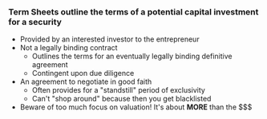 ### Term Sheets outline the terms of a **potential** capital investment for a security
- Provided by an interested investor to the entrepreneur
- Not a legally binding contract
	- Outlines the terms for an eventually legally binding definitive agreement
	- Contingent upon due diligence
- An agreement to negotiate in good faith
	- Often provides for a "standstill" period of exclusivity
	- Can't "shop around" because then you get blacklisted
- Beware of too much focus on valuation! It's about **MORE** than the \$\$\$